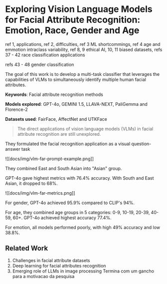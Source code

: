 # Exploring Vision Language Models for Facial Attribute Recognition: Emotion, Race, Gender and Age

ref 1, applications, ref 2, difficulties, ref 3 ML shortcommings, ref 4 age and emmotion intraclass variability, ref 8, 9 ethical AI, 10, 11 biased datasets, refs 37 - 42 race classification applications 

refs 43 - 48 gender classification

The goal of this work is to develop a multi-task classifier that leverages the capabilities of VLMs to simultaneously identify multiple human facial attributes.

**Keywords**: Facial attribute recognition methods

**Models explored**: GPT-4o, GEMINI 1.5, LLAVA-NEXT, PaliGemma and Florence-2

**Datasets used**: FairFace, AffectNet and UTKFace

> The direct applications of vision language models (VLMs) in facial attribute recognition are still unexplored.

They formulated the facial recognition application as a visual question-answer task

![[docs/img/vlm-far-prompt-example.png]]

They combined East and South Asian into "Asian" group.

GPT-4o gave highest metrics with 76.4% accuracy. With South and East Asian, it dropped to 68%.

![[docs/img/vlm-far-metrics.png]]

For gender, GPT-4o achieved 95.9% compared to CLIP's 94%.

For age, they combined age groups in 5 categories: 0-9, 10-19, 20-39, 40-59, 60+. GPT-4o achieved highest accuracy 77.4%.

For emotion, all models performed poorly, with high 49% accuracy and low 38.8%.

## Related Work

1. Challenges in facial attribute datasets
2. Deep learning for facial attributes recognition
3. Emerging role of LLMs in image processing
Termina com um gancho para a motivacao da pesquisa
